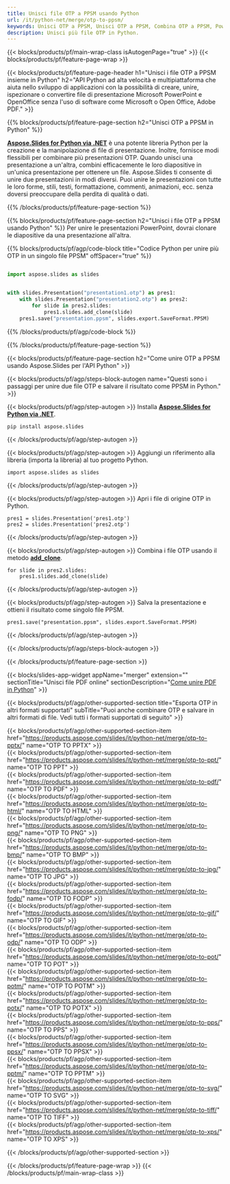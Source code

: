 ```yaml
---
title: Unisci file OTP a PPSM usando Python
url: /it/python-net/merge/otp-to-ppsm/
keywords: Unisci OTP a PPSM, Unisci OTP a PPSM, Combina OTP a PPSM, PowerPoint, Presentazione, PPSM, Python, Aspose
description: Unisci più file OTP in Python.
---
```


{{< blocks/products/pf/main-wrap-class isAutogenPage="true" >}}
{{< blocks/products/pf/feature-page-wrap >}}

{{< blocks/products/pf/feature-page-header h1="Unisci i file OTP a PPSM insieme in Python" h2="API Python ad alta velocità e multipiattaforma che aiuta nello sviluppo di applicazioni con la possibilità di creare, unire, ispezionare o convertire file di presentazione Microsoft PowerPoint e OpenOffice senza l'uso di software come Microsoft o Open Office, Adobe PDF." >}}

{{% blocks/products/pf/feature-page-section h2="Unisci OTP a PPSM in Python" %}}

[**Aspose.Slides for Python via .NET**](https://products.aspose.com/slides/it/python-net/) è una potente libreria Python per la creazione e la manipolazione di file di presentazione. Inoltre, fornisce modi flessibili per combinare più presentazioni OTP. Quando unisci una presentazione a un'altra, combini efficacemente le loro diapositive in un'unica presentazione per ottenere un file. Aspose.Slides ti consente di unire due presentazioni in modi diversi. Puoi unire le presentazioni con tutte le loro forme, stili, testi, formattazione, commenti, animazioni, ecc. senza doversi preoccupare della perdita di qualità o dati.

{{% /blocks/products/pf/feature-page-section %}}

{{% blocks/products/pf/feature-page-section  h2="Unisci i file OTP a PPSM usando Python" %}}
Per unire le presentazioni PowerPoint, dovrai clonare le diapositive da una presentazione all'altra.

{{% blocks/products/pf/agp/code-block title="Codice Python per unire più OTP in un singolo file PPSM" offSpacer="true" %}}

```python

import aspose.slides as slides


with slides.Presentation("presentation1.otp") as pres1:
    with slides.Presentation("presentation2.otp") as pres2:
        for slide in pres2.slides:
            pres1.slides.add_clone(slide)
    pres1.save("presentation.ppsm", slides.export.SaveFormat.PPSM)
```


{{% /blocks/products/pf/agp/code-block %}}

{{% /blocks/products/pf/feature-page-section %}}

{{< blocks/products/pf/feature-page-section  h2="Come unire OTP a PPSM usando Aspose.Slides per l'API Python" >}}

{{< blocks/products/pf/agp/steps-block-autogen name="Questi sono i passaggi per unire due file OTP e salvare il risultato come PPSM in Python." >}}

{{< blocks/products/pf/agp/step-autogen >}}
Installa [**Aspose.Slides for Python via .NET**](https://products.aspose.com/slides/it/python-net/).
```
pip install aspose.slides
```
{{< /blocks/products/pf/agp/step-autogen >}}

{{< blocks/products/pf/agp/step-autogen >}}
Aggiungi un riferimento alla libreria (importa la libreria) al tuo progetto Python.
```
import aspose.slides as slides
```
{{< /blocks/products/pf/agp/step-autogen >}}

{{< blocks/products/pf/agp/step-autogen >}}
Apri i file di origine OTP in Python.
```
pres1 = slides.Presentation('pres1.otp')
pres2 = slides.Presentation('pres2.otp')
```
{{< /blocks/products/pf/agp/step-autogen >}}

{{< blocks/products/pf/agp/step-autogen >}}
Combina i file OTP usando il metodo [**add_clone**](https://reference.aspose.com/slides/python-net/aspose.slides/islidecollection/#methods).
```
for slide in pres2.slides:
    pres1.slides.add_clone(slide)
```
{{< /blocks/products/pf/agp/step-autogen >}}

{{< blocks/products/pf/agp/step-autogen >}}
Salva la presentazione e ottieni il risultato come singolo file PPSM.
```
pres1.save("presentation.ppsm", slides.export.SaveFormat.PPSM)
```

{{< /blocks/products/pf/agp/step-autogen >}}

{{< /blocks/products/pf/agp/steps-block-autogen >}}

{{< /blocks/products/pf/feature-page-section >}}

{{< blocks/slides-app-widget  appName="merger" extension="" sectionTitle="Unisci file PDF online" sectionDescription="[Come unire PDF in Python](https://products.aspose.com/slides/it/python-net/merge/pdf/)" >}}

{{< blocks/products/pf/agp/other-supported-section title="Esporta OTP in altri formati supportati" subTitle="Puoi anche combinare OTP e salvare in altri formati di file. Vedi tutti i formati supportati di seguito" >}}

{{< blocks/products/pf/agp/other-supported-section-item href="https://products.aspose.com/slides/it/python-net/merge/otp-to-pptx/" name="OTP TO PPTX" >}}  
{{< blocks/products/pf/agp/other-supported-section-item href="https://products.aspose.com/slides/it/python-net/merge/otp-to-ppt/" name="OTP TO PPT" >}}  
{{< blocks/products/pf/agp/other-supported-section-item href="https://products.aspose.com/slides/it/python-net/merge/otp-to-pdf/" name="OTP TO PDF" >}}  
{{< blocks/products/pf/agp/other-supported-section-item href="https://products.aspose.com/slides/it/python-net/merge/otp-to-html/" name="OTP TO HTML" >}}  
{{< blocks/products/pf/agp/other-supported-section-item href="https://products.aspose.com/slides/it/python-net/merge/otp-to-png/" name="OTP TO PNG" >}}  
{{< blocks/products/pf/agp/other-supported-section-item href="https://products.aspose.com/slides/it/python-net/merge/otp-to-bmp/" name="OTP TO BMP" >}}  
{{< blocks/products/pf/agp/other-supported-section-item href="https://products.aspose.com/slides/it/python-net/merge/otp-to-jpg/" name="OTP TO JPG" >}}  
{{< blocks/products/pf/agp/other-supported-section-item href="https://products.aspose.com/slides/it/python-net/merge/otp-to-fodp/" name="OTP TO FODP" >}}  
{{< blocks/products/pf/agp/other-supported-section-item href="https://products.aspose.com/slides/it/python-net/merge/otp-to-gif/" name="OTP TO GIF" >}}  
{{< blocks/products/pf/agp/other-supported-section-item href="https://products.aspose.com/slides/it/python-net/merge/otp-to-odp/" name="OTP TO ODP" >}}  
{{< blocks/products/pf/agp/other-supported-section-item href="https://products.aspose.com/slides/it/python-net/merge/otp-to-pot/" name="OTP TO POT" >}}  
{{< blocks/products/pf/agp/other-supported-section-item href="https://products.aspose.com/slides/it/python-net/merge/otp-to-potm/" name="OTP TO POTM" >}}  
{{< blocks/products/pf/agp/other-supported-section-item href="https://products.aspose.com/slides/it/python-net/merge/otp-to-potx/" name="OTP TO POTX" >}}  
{{< blocks/products/pf/agp/other-supported-section-item href="https://products.aspose.com/slides/it/python-net/merge/otp-to-pps/" name="OTP TO PPS" >}}  
{{< blocks/products/pf/agp/other-supported-section-item href="https://products.aspose.com/slides/it/python-net/merge/otp-to-ppsx/" name="OTP TO PPSX" >}}  
{{< blocks/products/pf/agp/other-supported-section-item href="https://products.aspose.com/slides/it/python-net/merge/otp-to-pptm/" name="OTP TO PPTM" >}}  
{{< blocks/products/pf/agp/other-supported-section-item href="https://products.aspose.com/slides/it/python-net/merge/otp-to-svg/" name="OTP TO SVG" >}}  
{{< blocks/products/pf/agp/other-supported-section-item href="https://products.aspose.com/slides/it/python-net/merge/otp-to-tiff/" name="OTP TO TIFF" >}}  
{{< blocks/products/pf/agp/other-supported-section-item href="https://products.aspose.com/slides/it/python-net/merge/otp-to-xps/" name="OTP TO XPS" >}}  


{{< /blocks/products/pf/agp/other-supported-section >}}

{{< /blocks/products/pf/feature-page-wrap >}}
{{< /blocks/products/pf/main-wrap-class >}}